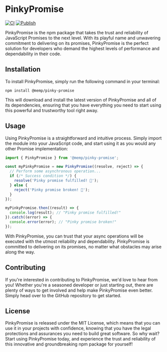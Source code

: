 # PinkyPromise

[![CI](https://github.com/maxphillipsdev/pinky-promise/actions/workflows/main.yml/badge.svg)](https://github.com/maxphillipsdev/pinky-promise/actions/workflows/main.yml)
[![Publish](https://github.com/maxphillipsdev/pinky-promise/actions/workflows/publish.yml/badge.svg)](https://github.com/maxphillipsdev/pinky-promise/actions/workflows/publish.yml)

PinkyPromise is the npm package that takes the trust and reliability of JavaScript Promises to the next level. With its playful name and unwavering commitment to delivering on its promises, PinkyPromise is the perfect solution for developers who demand the highest levels of performance and dependability in their code.

## Installation

To install PinkyPromise, simply run the following command in your terminal:

```
npm install @memp/pinky-promise
```

This will download and install the latest version of PinkyPromise and all of its dependencies, ensuring that you have everything you need to start using this powerful and trustworthy tool right away.

## Usage

Using PinkyPromise is a straightforward and intuitive process. Simply import the module into your JavaScript code, and start using it as you would any other Promise implementation:

```javascript
import { PinkyPromise } from '@memp/pinky-promise';

const myPinkyPromise = new PinkyPromise((resolve, reject) => {
  // Perform some asynchronous operation...
  if (/* Success condition */) {
    resolve('Pinky promise fulfilled! 🥰');
  } else {
    reject('Pinky promise broken! 🥺');
  }
});

myPinkyPromise.then((result) => {
  console.log(result); // "Pinky promise fulfilled!"
}).catch((error) => {
  console.error(error); // "Pinky promise broken!"
});
```

With PinkyPromise, you can trust that your async operations will be executed with the utmost reliability and dependability. PinkyPromise is committed to delivering on its promises, no matter what obstacles may arise along the way.

## Contributing

If you're interested in contributing to PinkyPromise, we'd love to hear from you! Whether you're a seasoned developer or just starting out, there are plenty of ways to get involved and help make PinkyPromise even better. Simply head over to the GitHub repository to get started.

## License

PinkyPromise is released under the MIT License, which means that you can use it in your projects with confidence, knowing that you have the legal protections and assurances you need to build great software. So why wait? Start using PinkyPromise today, and experience the trust and reliability of this innovative and groundbreaking npm package for yourself!
